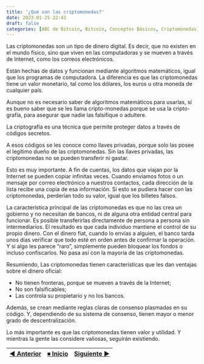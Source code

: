 ```yaml
---
title: '¿Qué son las criptomonedas?'
date: 2023-01-25 22:43
draft: false
categories: [ABC de Bitcoin, Bitcoin, Conceptos Básicos, Criptomonedas]
---
```


Las criptomonedas son un tipo de dinero digital. Es decir, que no existen en el mundo físico, sino que viven en las computadoras y se mueven a través de Internet, como los correos electrónicos.

Están hechas de datos y funcionan mediante algoritmos matemáticos, igual que los programas de computadora. La diferencia es que las criptomonedas tiene un valor monetario, tal como los dólares, los euros u otra moneda de cualquier país.

Aunque no es necesario saber de algoritmos matemáticos para usarlas, sí es bueno saber que se les llama cripto-monedas porque se usa la cripto-grafía, para asegurar que nadie las falsifique o adultere.

La criptografía es una técnica que permite proteger datos a través de códigos secretos.

A esos códigos se les conoce como llaves privadas, porque solo las posee el legítimo dueño de las criptomonedas. Sin las llaves privadas, las criptomonedas no se pueden transferir ni gastar.

Esto es muy importante. A fin de cuentas, los datos que viajan por la Internet se pueden copiar infinitas veces. Cuando enviamos fotos o un mensaje por correo electrónico a nuestros contactos, cada dirección de la lista recibe una copia de esa información. Si esto se pudiera hacer con las criptomonedas, perderían todo su valor, igual que los billetes falsos.</p>

La característica principal de las criptomonedas es que no las crea un gobierno y no necesitan de bancos, ni de alguna otra entidad central para funcionar. Es posible transferirlas directamente de persona a persona sin intermediarios. El resultado es que cada individuo mantiene el control de su propio dinero. Con el dinero fíat, cuando lo envías a alguien, el banco tarda unos días verificar que todo esté en orden antes de confirmar la operación. Y si algo les parece “raro”, simplemente pueden bloquear los fondos o incluso confiscarlos. No pasa así con la mayoría de las criptomonedas.

Resumiendo, Las criptomonedas tienen características que les dan ventajas sobre el dinero oficial:</p>

* No tienen fronteras, porque se mueven a través de la Internet;
* No son falsificables;
* Las controla su propietario y no los bancos.

Además, se crean mediante reglas claras de consenso plasmadas en su código. Y, dependiendo de su sistema de consenso, tienen mayor o menor grado de descentralización.

Lo más importante es que las criptomonedas tienen valor y utilidad. Y mientras la gente las considere valiosas, seguirán existiendo.

|  [◀ Anterior](/basic/que-es-bitcoin/) | [⏹︎ Inicio](/abc-de-bitcoin/) | [Siguiente ▶](/"#"/) |
| :------------- | :-------------: | --------------: |
